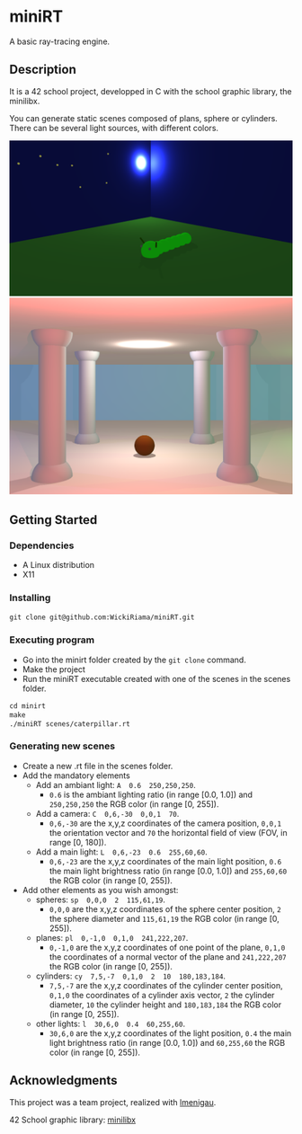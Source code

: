 # miniRT

A basic ray-tracing engine.

## Description

It is a 42 school project, developped in C with the school graphic library, the minilibx.

You can generate static scenes composed of plans, sphere or cylinders. There can be several light sources, with different colors.

![miniRT](./readme/miniRT_caterpillar.png) 
![miniRT](./readme/miniRT_columns.png)

## Getting Started

### Dependencies

* A Linux distribution
* X11

### Installing

 ```
 git clone git@github.com:WickiRiama/miniRT.git
 ```


### Executing program

* Go into the minirt folder created by the `git clone` command.
* Make the project
* Run the miniRT executable created with one of the scenes in the scenes folder.

```
cd minirt
make
./miniRT scenes/caterpillar.rt
```

### Generating new scenes

* Create a new .rt file in the scenes folder.
* Add the mandatory elements
  * Add an ambiant light: ```A  0.6  250,250,250```.
    * `0.6` is the ambiant lighting ratio (in range [0.0, 1.0]) and `250,250,250` the RGB color (in range [0, 255]).
  * Add a camera: ```C  0,6,-30  0,0,1  70```.
    * `0,6,-30` are the x,y,z coordinates of the camera position, `0,0,1` the orientation vector and `70` the horizontal field of view (FOV, in range [0, 180]).
  * Add a main light: ```L  0,6,-23  0.6  255,60,60```.
    * `0,6,-23` are the x,y,z coordinates of the main light position, `0.6` the main light brightness ratio (in range [0.0, 1.0]) and `255,60,60` the RGB color (in range [0, 255]).
* Add other elements as you wish amongst:
  * spheres: ```sp  0,0,0  2  115,61,19```.
    * `0,0,0` are the x,y,z coordinates of the sphere center position, `2` the sphere diameter and `115,61,19` the RGB color (in range [0, 255]).
  * planes: ```pl  0,-1,0  0,1,0  241,222,207```.
    * `0,-1,0` are the x,y,z coordinates of one point of the plane, `0,1,0` the coordinates of a normal vector of the plane and `241,222,207` the RGB color (in range [0, 255]).
  * cylinders: ```cy  7,5,-7  0,1,0  2  10  180,183,184```.
    * `7,5,-7` are the x,y,z coordinates of the cylinder center position, `0,1,0` the coordinates of a cylinder axis vector, `2` the cylinder diameter, `10` the cylinder height and `180,183,184` the RGB color (in range [0, 255]).
  * other lights: ```l  30,6,0  0.4  60,255,60```.
    * `30,6,0` are the x,y,z coordinates of the light position, `0.4` the main light brightness ratio (in range [0.0, 1.0]) and `60,255,60` the RGB color (in range [0, 255]).

## Acknowledgments

This project was a team project, realized with [lmenigau](https://github.com/lmenigau).

42 School graphic library: [minilibx](https://github.com/42Paris/minilibx-linux)

